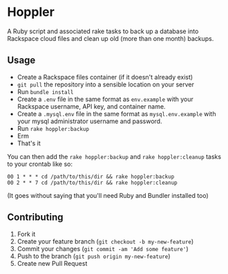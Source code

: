 # Hoppler

A Ruby script and associated rake tasks to back up a database into Rackspace cloud files and clean up old (more than one month) backups.

## Usage

* Create a Rackspace files container (if it doesn't already exist)
* `git pull` the repository into a sensible location on your server
* Run `bundle install`
* Create a `.env` file in the same format as `env.example` with your Rackspace username, API key, and container name.
* Create a `.mysql.env` file in the same format as `mysql.env.example` with your mysql administrator username and password.
* Run `rake hoppler:backup`
* Erm
* That's it

You can then add the `rake hoppler:backup` and `rake hoppler:cleanup` tasks to your crontab like so:

    00 1 * * * cd /path/to/this/dir && rake hoppler:backup
    00 2 * * 7 cd /path/to/this/dir && rake hoppler:cleanup

(It goes without saying that you'll need Ruby and Bundler installed too)

## Contributing

1. Fork it
2. Create your feature branch (`git checkout -b my-new-feature`)
3. Commit your changes (`git commit -am 'Add some feature'`)
4. Push to the branch (`git push origin my-new-feature`)
5. Create new Pull Request
